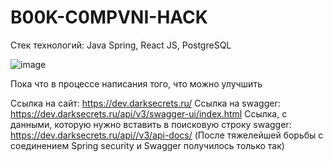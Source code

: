 # B00K-C0MPVNI-HACK

Стек технологий: Java Spring, React JS, PostgreSQL

![image](https://github.com/DENisProd/B00K-C0MPVNI-HACK/assets/63392847/0480051b-b950-435b-aa2e-df8d9d7d569e)

Пока что в процессе написания того, что можно улучшить

Ссылка на сайт: https://dev.darksecrets.ru/
Ссылка на swagger: https://dev.darksecrets.ru/api/v3/swagger-ui/index.html
Ссылка, с данными, которую нужно вставить в поисковую строку swagger: https://dev.darksecrets.ru/api//v3/api-docs/  (После тяжелейшей борьбы с соединением Spring security и Swagger получилось только так)
